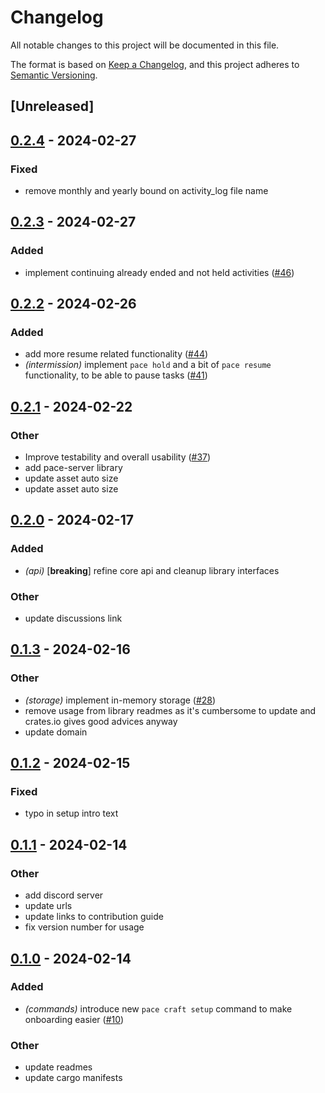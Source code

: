 # Changelog

All notable changes to this project will be documented in this file.

The format is based on [Keep a Changelog](https://keepachangelog.com/en/1.0.0/),
and this project adheres to
[Semantic Versioning](https://semver.org/spec/v2.0.0.html).

## [Unreleased]

## [0.2.4](https://github.com/pace-rs/pace/compare/pace_cli-v0.2.3...pace_cli-v0.2.4) - 2024-02-27

### Fixed
- remove monthly and yearly bound on activity_log file name

## [0.2.3](https://github.com/pace-rs/pace/compare/pace_cli-v0.2.2...pace_cli-v0.2.3) - 2024-02-27

### Added
- implement continuing already ended and not held activities ([#46](https://github.com/pace-rs/pace/pull/46))

## [0.2.2](https://github.com/pace-rs/pace/compare/pace_cli-v0.2.1...pace_cli-v0.2.2) - 2024-02-26

### Added
- add more resume related functionality ([#44](https://github.com/pace-rs/pace/pull/44))
- *(intermission)* implement `pace hold` and a bit of `pace resume` functionality, to be able to pause tasks ([#41](https://github.com/pace-rs/pace/pull/41))

## [0.2.1](https://github.com/pace-rs/pace/compare/pace_cli-v0.2.0...pace_cli-v0.2.1) - 2024-02-22

### Other
- Improve testability and overall usability ([#37](https://github.com/pace-rs/pace/pull/37))
- add pace-server library
- update asset auto size
- update asset auto size

## [0.2.0](https://github.com/pace-rs/pace/compare/pace_cli-v0.1.3...pace_cli-v0.2.0) - 2024-02-17

### Added
- *(api)* [**breaking**] refine core api and cleanup library interfaces

### Other
- update discussions link

## [0.1.3](https://github.com/pace-rs/pace/compare/pace_cli-v0.1.2...pace_cli-v0.1.3) - 2024-02-16

### Other

- *(storage)* implement in-memory storage
  ([#28](https://github.com/pace-rs/pace/pull/28))
- remove usage from library readmes as it's cumbersome to update and crates.io
  gives good advices anyway
- update domain

## [0.1.2](https://github.com/pace-rs/pace/compare/pace_cli-v0.1.1...pace_cli-v0.1.2) - 2024-02-15

### Fixed

- typo in setup intro text

## [0.1.1](https://github.com/pace-rs/pace/compare/pace_cli-v0.1.0...pace_cli-v0.1.1) - 2024-02-14

### Other

- add discord server
- update urls
- update links to contribution guide
- fix version number for usage

## [0.1.0](https://github.com/pace-rs/pace/releases/tag/pace_cli-v0.1.0) - 2024-02-14

### Added

- *(commands)* introduce new `pace craft setup` command to make onboarding
  easier ([#10](https://github.com/pace-rs/pace/pull/10))

### Other

- update readmes
- update cargo manifests
